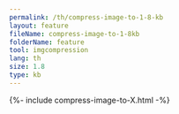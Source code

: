 ```yaml
---
permalink: /th/compress-image-to-1-8-kb
layout: feature
fileName: compress-image-to-1-8kb
folderName: feature
tool: imgcompression
lang: th
size: 1.8
type: kb
---
```


{%- include compress-image-to-X.html -%}
